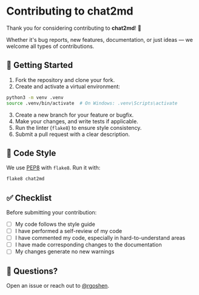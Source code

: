 # Contributing to chat2md

Thank you for considering contributing to **chat2md**! 🚀

Whether it's bug reports, new features, documentation, or just ideas — we welcome all types of contributions.

## 🧰 Getting Started

1. Fork the repository and clone your fork.
2. Create and activate a virtual environment:

```bash
python3 -m venv .venv
source .venv/bin/activate  # On Windows: .venv\Scripts\activate
```

3. Create a new branch for your feature or bugfix.
4. Make your changes, and write tests if applicable.
5. Run the linter (`flake8`) to ensure style consistency.
6. Submit a pull request with a clear description.

## 🧪 Code Style

We use [PEP8](https://peps.python.org/pep-0008/) with `flake8`. Run it with:

```bash
flake8 chat2md
```

## ✅ Checklist

Before submitting your contribution:

- [ ] My code follows the style guide
- [ ] I have performed a self-review of my code
- [ ] I have commented my code, especially in hard-to-understand areas
- [ ] I have made corresponding changes to the documentation
- [ ] My changes generate no new warnings

## 💬 Questions?

Open an issue or reach out to [@rgoshen](https://github.com/rgoshen).
